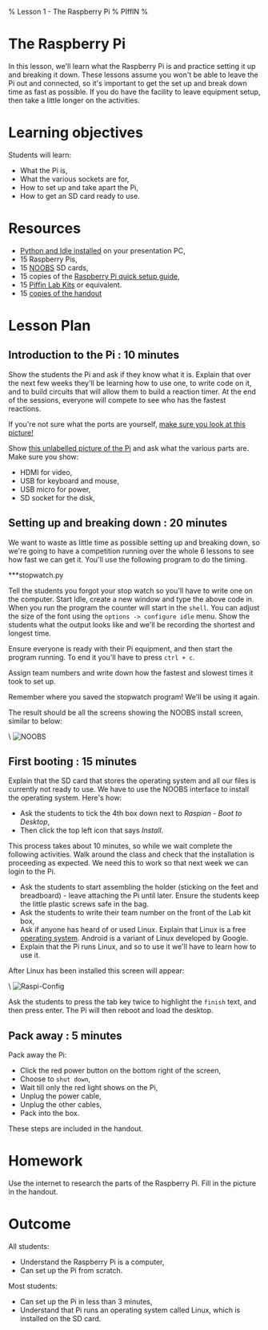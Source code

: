 % Lesson 1 - The Raspberry Pi
% PIffIN
%

# The Raspberry Pi

In this lesson, we'll learn what the Raspberry Pi is and practice setting it up and breaking it down. 
These lessons assume you won't be able to leave the Pi out and connected, so it's important to get the set up and break down time as fast as possible.
If you do have the facility to leave equipment setup, then take a little longer on the activities.

# Learning objectives

Students will learn:

* What the Pi is,
* What the various sockets are for,
* How to set up and take apart the Pi,
* How to get an SD card ready to use.

# Resources

* [Python and Idle installed](http://www.python.org/getit/releases/2.7.6/) on your presentation PC,
* 15 Raspberry Pis,
* 15 [NOOBS](http://www.raspberrypi.org/archives/4100) SD cards,
* 15 copies of the [Raspberry Pi quick setup guide](http://www.raspberrypi.org/wp-content/uploads/2012/04/quick-start-guide-v2_1.pdf),
* 15 [Piffin Lab Kits](http://www.piffin.co.uk/products/raspberry-pi-lab-kit) or equivalent.
* 15 [copies of the handout](lesson-1-handout.html)

# Lesson Plan

## Introduction to the Pi : 10 minutes

Show the students the Pi and ask if they know what it is. Explain that over the next few weeks they'll be learning how to use one, to write code on it, and to build circuits that will allow them to build a reaction timer. At the end of the sessions, everyone will compete to see who has the fastest reactions.

If you're not sure what the ports are yourself, [make sure you look at this picture!](http://www.raspberrypi.org/wp-content/uploads/2011/07/RaspiModelB.png)

Show [this unlabelled picture of the Pi](http://upload.wikimedia.org/wikipedia/commons/3/3d/RaspberryPi.jpg) and ask what the various parts are.
Make sure you show:

* HDMI for video,
* USB for keyboard and mouse,
* USB micro for power,
* SD socket for the disk,

## Setting up and breaking down : 20 minutes

We want to waste as little time as possible setting up and breaking down, so we're going to have a competition running over the whole 6 lessons to see how fast we can get it. You'll use the following program to do the timing.

***stopwatch.py

Tell the students you forgot your stop watch so you'll have to write one on the computer. Start Idle, create a new window and type the above code in. When you run the program the counter will start in the `shell`. You can adjust the size of the font using the `options -> configure idle` menu. Show the students what the output looks like and we'll be recording the shortest and longest time.

Ensure everyone is ready with their Pi equipment, and then start the program running. To end it you'll have to press `ctrl + c`.

Assign team numbers and write down how the fastest and slowest times it took to set up.

Remember where you saved the stopwatch program! We'll be using it again.

The result should be all the screens showing the NOOBS install screen, similar to below:

\ ![NOOBS](noobs.png)

## First booting : 15 minutes

Explain that the SD card that stores the operating system and all our files is currently not ready to use. We have to use the NOOBS interface to install the operating system. Here's how:

* Ask the students to tick the 4th box down next to *Raspian - Boot to Desktop*,
* Then click the top left icon that says *Install*.

This process takes about 10 minutes, so while we wait complete the following activities. Walk around the class and check that the installation is proceeding as expected. We need this to work so that next week we can login to the Pi.

* Ask the students to start assembling the holder (sticking on the feet and breadboard) - leave attaching the Pi until later. Ensure the students keep the little plastic screws safe in the bag.
* Ask the students to write their team number on the front of the Lab kit box,
* Ask if anyone has heard of or used Linux. Explain that Linux is a free [operating system](../glossary.html#operating-system). Android is a variant of Linux developed by Google.
* Explain that the Pi runs Linux, and so to use it we'll have to learn how to use it.

After Linux has been installed this screen will appear:

\ ![Raspi-Config](raspi-config.png)

Ask the students to press the tab key twice to highlight the `finish` text, and then press enter. The Pi will then reboot and load the desktop.

## Pack away : 5 minutes

Pack away the Pi:

* Click the red power button on the bottom right of the screen,
* Choose to `shut down`,
* Wait till only the red light shows on the Pi,
* Unplug the power cable,
* Unplug the other cables,
* Pack into the box.

These steps are included in the handout.

# Homework

Use the internet to research the parts of the Raspberry Pi. Fill in the picture in the handout.

# Outcome

All students:

* Understand the Raspberry Pi is a computer,
* Can set up the Pi from scratch.

Most students:

* Can set up the Pi in less than 3 minutes,
* Understand that Pi runs an operating system called Linux, which is installed on the SD card.
